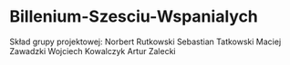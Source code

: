 # Billenium-Szesciu-Wspanialych
Skład grupy projektowej:
Norbert Rutkowski
Sebastian Tatkowski
Maciej Zawadzki
Wojciech Kowalczyk
Artur Zalecki
